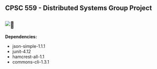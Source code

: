 CPSC 559 - Distributed Systems Group Project
----------------------------------------------
![](https://travis-ci.org/cjhutchi/CPSC559.svg?branch=master)
----------------------------------------------
**Dependencies:**
* json-simple-1.1.1
* junit-4.12
* hamcrest-all-1.1
* commons-cli-1.3.1
